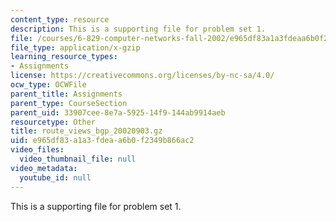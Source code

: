 ```yaml
---
content_type: resource
description: This is a supporting file for problem set 1.
file: /courses/6-829-computer-networks-fall-2002/e965df83a1a3fdeaa6b0f2349b866ac2_route_views_bgp_20020903.gz
file_type: application/x-gzip
learning_resource_types:
- Assignments
license: https://creativecommons.org/licenses/by-nc-sa/4.0/
ocw_type: OCWFile
parent_title: Assignments
parent_type: CourseSection
parent_uid: 33907cee-8e7a-5925-14f9-144ab9914aeb
resourcetype: Other
title: route_views_bgp_20020903.gz
uid: e965df83-a1a3-fdea-a6b0-f2349b866ac2
video_files:
  video_thumbnail_file: null
video_metadata:
  youtube_id: null
---
```

This is a supporting file for problem set 1.